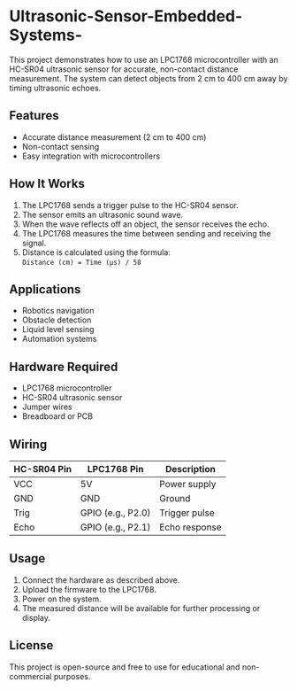 # Ultrasonic-Sensor-Embedded-Systems-

This project demonstrates how to use an LPC1768 microcontroller with an HC-SR04 ultrasonic sensor for accurate, non-contact distance measurement. The system can detect objects from 2 cm to 400 cm away by timing ultrasonic echoes.

## Features

- Accurate distance measurement (2 cm to 400 cm)
- Non-contact sensing
- Easy integration with microcontrollers

## How It Works

1. The LPC1768 sends a trigger pulse to the HC-SR04 sensor.
2. The sensor emits an ultrasonic sound wave.
3. When the wave reflects off an object, the sensor receives the echo.
4. The LPC1768 measures the time between sending and receiving the signal.
5. Distance is calculated using the formula:  
   `Distance (cm) = Time (μs) / 58`

## Applications

- Robotics navigation
- Obstacle detection
- Liquid level sensing
- Automation systems

## Hardware Required

- LPC1768 microcontroller
- HC-SR04 ultrasonic sensor
- Jumper wires
- Breadboard or PCB

## Wiring

| HC-SR04 Pin | LPC1768 Pin | Description      |
|-------------|-------------|------------------|
| VCC         | 5V          | Power supply     |
| GND         | GND         | Ground           |
| Trig        | GPIO (e.g., P2.0) | Trigger pulse    |
| Echo        | GPIO (e.g., P2.1) | Echo response    |

## Usage

1. Connect the hardware as described above.
2. Upload the firmware to the LPC1768.
3. Power on the system.
4. The measured distance will be available for further processing or display.

## License

This project is open-source and free to use for educational and non-commercial purposes.
